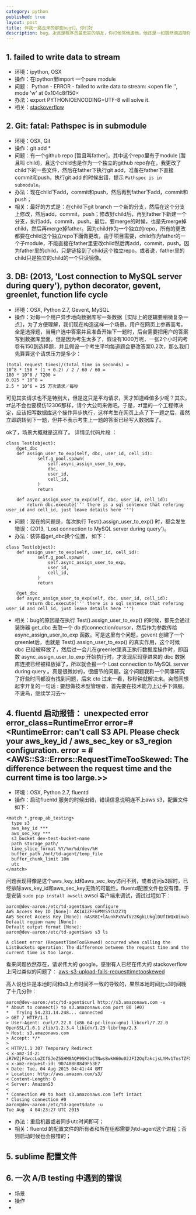 ```yaml
---
category: python
published: true
layout: post
title: 伴我一路走来的那些bug们，你们好    
description: bug，永远是程序员最忠实的朋友，你打他骂他虐他，他还是一如既然滴追随你~~~
---    
```



## 1. failed to write data to stream

- 环境：ipython, OSX
- 操作：在ipython里import 一个pure module
- 问题： Python - ERROR - failed to write data to stream: <open file '<stdout>', mode 'w' at 0x104c8f150>
- 办法：export PYTHONIOENCODING=UTF-8 will solve it.
- 相关：[stackoverflow](http://stackoverflow.com/questions/28115375/python-error-failed-to-write-data-to-stream-open-file-stdout-mode-w)


## 2. Git: fatal: Pathspec is in submodule

- 环境：OSX, Git
- 操作：git add *
- 问题：有一个github repo [暂且叫father]，其中这个repo里有子module [暂且叫 child]，且这个child也是作为一个独立的github repo存在，我更改了child下的一些文件，然后在father下执行git add，准备在father下直接commit和push，执行git add 的时候出错，提示 `Pathspec is in submodule`。
- 办法：现在child下add，commit和push，然后再到father下add，commit和push；   
- 相关：最好的方式是：在child下git branch 一个新的分支，然后在这个分支上修改，然后add，commit，push；修改好child后，再到father下新建一个分支，执行add，commit，push。最后，要merge的时候，也是先merge掉child，然后再merge掉father。因为child作为一个独立的repo，所有的更改都要在child这个独立repo下面做更改，由于项目需要，child作为father的一个子module，不能直接在father里更改child然后再add，commit，push。因为father里的child，只是链接到了child这个独立repo。或者说，father里的child只是独立的child的一个只读镜像。   


## 3. DB: (2013, 'Lost connection to MySQL server during query'), python decorator, gevent, greenlet, function life cycle

- 环境：OSX, Python 2.7, Gevent, MySQL
- 操作：对每一个用户异步地向数据库写一条数据［实际上的逻辑要稍微复杂一点］，为了方便理解，我们现在构造这样一个场景。用户在网页上参赛高考，全是选择题，当用户选中答案并且准备开始下一题时，后台需要把用户的答案写到数据库里面。但是因为考生太多了，假设有1000万呢，一张2个小时的考卷有150到选择题，并且假设一个考生平均每道题会更改答案0.2次，那么我们先算算这个请求压力是多少：

```
(total request times)/(total time in seconds) = 
10^8 * 150 * (1 + 0.2) / 2 / 60 / 60 = 
180 * 10^8 / 7200 = 
0.025 * 10^8 = 
2.5 * 10^6 = 25 万次请求／每秒
```

可见其实请求也不是特别大，但是这只是平均请求，天才知道峰值多少呢？其次，zf总不会也要模仿12306那样，请个大公司来做吧。于是，zf里的一个工程师决定，应该把写数据库这个操作异步执行，这样考生在网页上点了下一题之后，虽然立即跳转到下一题，但并不表示考生上一题的答案已经写入数据库了。

ok了，场景大概就是这样了。 详情见代码片段 ：

```
class Test(object):
    @get_dbc
    def assign_user_to_exp(self, dbc, user_id, cell_id):
            self.g_pool.spawn(
                self.async_assign_user_to_exp,
                dbc,
                user_id,
                cell_id,
            )
            return

    def async_assign_user_to_exp(self, dbc, user_id, cell_id):
        return dbc.execute(''' there is a sql sentence that refering user_id and cell_id, just leave details here ''')
```


- 问题：现在的问题是，每次执行 Test().assign_user_to_exp() 时，都会发生错误：(2013, 'Lost connection to MySQL server during query')。   
- 办法：装饰器get_dbc换个位置， 如下：  

```
class Test(object):
    def assign_user_to_exp(self, user_id, cell_id):
            self.g_pool.spawn(
                self.async_assign_user_to_exp,
                user_id,
                cell_id,
            )
            return

    @get_dbc
    def async_assign_user_to_exp(self, dbc, user_id, cell_id):
        return dbc.execute(''' there is a sql sentence that refering user_id and cell_id, just leave details here ''')
```

- 相关：bug的原因是在执行 Test().assign_user_to_exp() 的时候，都先会通过装饰器 get_dbc 去取一个 db 的connection/cursor，然后作为参数传给 async_assign_user_to_exp 函数。可是这里有个问题，gevent 创建了一个greenlet后，也就是 Test().assign_user_to_exp() 的真实作用，这个时候 dbc 已经被释放了，然后过一会儿在greenlet里真正执行数据库操作时，即函数 async_assign_user_to_exp 开始执行时，才发现尼玛穿进来的 dbc 数据库连接已经被释放掉了，所以就会报一个 Lost connection to MySQL server during query 。真是很微妙的，很细节的问题。这个问题我和一个同事研究了好些时间都没有找到问题，后来 cto 过来一看，秒秒钟就解决来。突然间想起李开复的一句话 : 要想做技术型管理者，首先要在技术能力上让手下佩服。不说鸟，继续学习去～

## 4. fluentd 启动报错： unexpected error error_class=RuntimeError error=#<RuntimeError: can't call S3 API. Please check your aws_key_id / aws_sec_key or s3_region configuration. error = #<AWS::S3::Errors::RequestTimeTooSkewed: The difference between the request time and the current time is too large.>>  

- 环境：OSX, Python 2.7, fluentd
- 操作：启动fluentd 服务的时候出错，错误信息说明连不上aws s3，配置文件如下：

```
<match *.group_ab_testing>
  type s3
  aws_key_id ***
  aws_sec_key ***
  s3_bucket dev-test-bucket-name
  path storage_path/
  time_slice_format %Y/%m/%d/dev/%H
  buffer_path /mnt/td-agent/temp_file
  buffer_chunk_limit 10m
  utc
</match>
```

问题表现得像是这个aws_key_id和aws_sec_key访问不到，或者访问s3超时，已经排除aws_key_id和aws_sec_key无效的可能性。fluentd配置文件也没有错，于是安装 `sudo pip install awscli` awsci 客户端来调试，调试过程如下：   

```
aaron@dev-aaron:/etc/td-agent$aws configure
AWS Access Key ID [None]: AKIAIZFF6PMYSYCU2Z7Q
AWS Secret Access Key [None]: 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
Default region name [None]:
Default output format [None]:
aaron@dev-aaron:/etc/td-agent$aws s3 ls

A client error (RequestTimeTooSkewed) occurred when calling the ListBuckets operation: The difference between the request time and the current time is too large.
```

看来问题依然存在，请求伟大的 google，感谢有人已经在伟大的 stackoverflow 上问过类似的问题了： 
[aws-s3-upload-fails-requesttimetooskewed](http://stackoverflow.com/questions/25964491/aws-s3-upload-fails-requesttimetooskewed) 

高人说也许是本地时间和s3上点时间不一致的导致的，果然本地时间比s3时间晚了十几分钟：   

```
aaron@dev-aaron:/etc/td-agent$curl http://s3.amazonaws.com -v
* About to connect() to s3.amazonaws.com port 80 (#0)
*   Trying 54.231.14.248... connected
> GET / HTTP/1.1
> User-Agent: curl/7.22.0 (x86_64-pc-linux-gnu) libcurl/7.22.0 OpenSSL/1.0.1 zlib/1.2.3.4 libidn/1.23 librtmp/2.3
> Host: s3.amazonaws.com
> Accept: */*
>
< HTTP/1.1 307 Temporary Redirect
< x-amz-id-2: iR7WZjF4wccLoZCfGJeZ5SHM8AQP9SK3oCTNwsBwkW60u02JFI2OqTakcjsLYMv1TnsTZFXHkmc=
< x-amz-request-id: 90748BF8849F53E7
< Date: Tue, 04 Aug 2015 04:41:44 GMT
< Location: http://aws.amazon.com/s3/
< Content-Length: 0
< Server: AmazonS3
<
* Connection #0 to host s3.amazonaws.com left intact
* Closing connection #0
aaron@dev-aaron:/etc/td-agent$date -u
Tue Aug  4 04:23:27 UTC 2015
```

- 办法：重启机器或者同步utc时间即可；
- 相关：fluentd 的配置文件的所有者和所在组都需要为td-agent这个进程；否则启动时候也会报错的；


## 5. sublime 配置文件




## 6. 一次 A/B testing 中遇到的错误  

- 场景
- 操作  
- 











